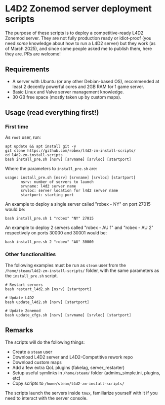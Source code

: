# L4D2 Zonemod server deployment scripts

The purpose of these scripts is to deploy a competitive-ready L4D2 Zonemod server. They are not fully production ready or idiot-proof (you need _some_ knowledge about how to run a L4D2 server) but they work (as of March 2025), and since some people asked me to publish them, here they are. PRs are welcome!

## Requirements

- A server with Ubuntu (or any other Debian-based OS), recommended at least 2 decently powerful cores and 2GB RAM for 1 game server.
- Basic Linux and Valve server management knowledge.
- 30 GB free space (mostly taken up by custom maps).

## Usage (read everything first!)

### First time

As `root` user, run:
```
apt update && apt install git -y
git clone https://github.com/robex/l4d2-zm-install-scripts/
cd l4d2-zm-install-scripts
bash install_pre.sh [nsrv] [srvname] [srvloc] [startport]
```
Where the parameters to `install_pre.sh` are:
```
usage: install_pre.sh [nsrv] [srvname] [srvloc] [startport]
       nsrv: number of servers to launch
       srvname: l4d2 server name
       srvloc: server location for l4d2 server name
       startport: starting port
```
An example to deploy a single server called "robex - NY" on port 27015 would be:
```
bash install_pre.sh 1 "robex" "NY" 27015
```
An example to deploy 2 servers called "robex - AU 1" and "robex - AU 2" respectively on ports 30000 and 30001 would be:
```
bash install_pre.sh 2 "robex" "AU" 30000
```

### Other functionalities

The following examples must be run as `steam` user from the `/home/steam/l4d2-zm-install-scripts/` folder, with the same parameters as the `install_pre.sh` script.

```
# Restart servers
bash restart_l4d2.sh [nsrv] [startport]

# Update L4D2
bash update_l4d2.sh [nsrv] [startport]

# Update Zonemod
bash update_cfgs.sh [nsrv] [srvname] [srvloc] [startport]
```

## Remarks

The scripts will do the following things:
- Create a `steam` user
- Download L4D2 server and L4D2-Competitive rework repo
- Download custom maps
- Add a few extra QoL plugins (fakelag, server_restarter)
- Setup useful symlinks in `/home/steam/` folder (admins_simple.ini, plugins, etc)
- Copy scripts to `/home/steam/l4d2-zm-install-scripts/`

The scripts launch the servers inside `tmux`, familiarize yourself with it if you need to interact with the server console.
